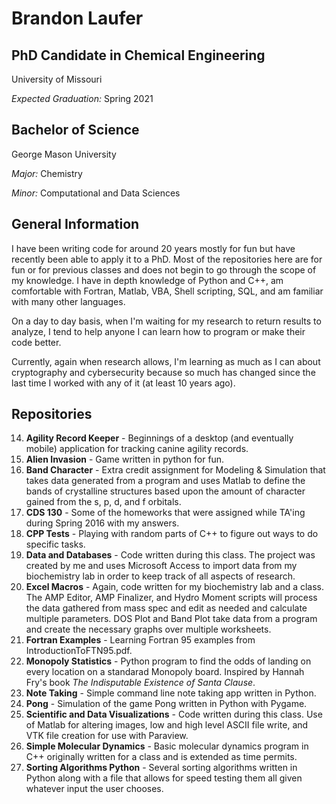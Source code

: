 # Brandon Laufer

## PhD Candidate in Chemical Engineering

University of Missouri

*Expected Graduation:* Spring 2021

## Bachelor of Science

George Mason University

*Major:* Chemistry

*Minor:* Computational and Data Sciences

## General Information

I have been writing code for around 20 years mostly for fun but have recently been able to apply it to a PhD. Most of the repositories here are for fun or for previous classes and does not begin to go through the scope of my knowledge. I have in depth knowledge of Python and C++, am comfortable with Fortran, Matlab, VBA, Shell scripting, SQL, and am familiar with many other languages.

On a day to day basis, when I'm waiting for my research to return results to analyze, I tend to help anyone I can learn how to program or make their code better.

Currently, again when research allows, I'm learning as much as I can about cryptography and cybersecurity because so much has changed since the last time I worked with any of it (at least 10 years ago).

## Repositories

14. **Agility Record Keeper** - Beginnings of a desktop (and eventually mobile) application for tracking canine agility records.
13. **Alien Invasion** - Game written in python for fun.
12. **Band Character** - Extra credit assignment for Modeling & Simulation that takes data generated from a program and uses Matlab to define the bands of crystalline structures based upon the amount of character gained from the s, p, d, and f orbitals.
11. **CDS 130** - Some of the homeworks that were assigned while TA'ing during Spring 2016 with my answers.
10. **CPP Tests** - Playing with random parts of C++ to figure out ways to do specific tasks.
9. **Data and Databases** - Code written during this class. The project was created by me and uses Microsoft Access to import data from my biochemistry lab in order to keep track of all aspects of research.
8. **Excel Macros** - Again, code written for my biochemistry lab and a class. The AMP Editor, AMP Finalizer, and Hydro Moment scripts will process the data gathered from mass spec and edit as needed and calculate multiple parameters. DOS Plot and Band Plot take data from a program and create the necessary graphs over multiple worksheets.
7. **Fortran Examples** - Learning Fortran 95 examples from IntroductionToFTN95.pdf.
6. **Monopoly Statistics** - Python program to find the odds of landing on every location on a standarad Monopoly board. Inspired by Hannah Fry's book *The Indisputable Existence of Santa Clause*.
5. **Note Taking** - Simple command line note taking app written in Python.
4. **Pong** - Simulation of the game Pong written in Python with Pygame.
3. **Scientific and Data Visualizations** - Code written during this class. Use of Matlab for altering images, low and high level ASCII file write, and VTK file creation for use with Paraview.
2. **Simple Molecular Dynamics** - Basic molecular dynamics program in C++ originally written for a class and is extended as time permits.
1. **Sorting Algorithms Python** - Several sorting algorithms written in Python along with a file that allows for speed testing them all given whatever input the user chooses.
